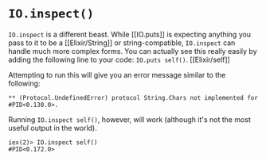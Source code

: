 # `IO.inspect()`

`IO.inspect` is a different beast. While [[IO.puts]] is expecting anything you pass to it to be a [[Elixir/String]] or string-compatible, `IO.inspect` can handle much more complex forms. You can actually see this really easily by adding the following line to your code: `IO.puts self()`. [[Elixir/self]] 

Attempting to run this will give you an error message similar to the following:

```
** (Protocol.UndefinedError) protocol String.Chars not implemented for #PID<0.130.0>.
```

Running `IO.inspect self()`, however, will work (although it's not the most useful output in the world).

```
iex(2)> IO.inspect self()
#PID<0.172.0>
```

